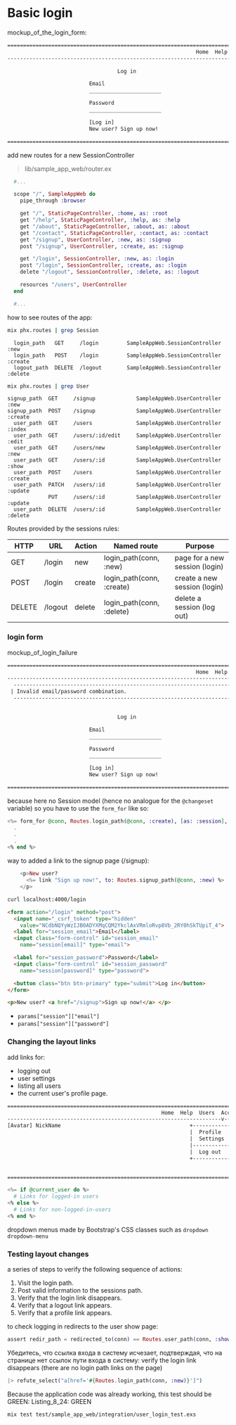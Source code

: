 # Basic login


mockup_of_the_login_form:
```html
================================================================================
                                                            Home  Help  Log in
--------------------------------------------------------------------------------

                                   Log in

                          Email
                          _______________________

                          Password
                          _______________________

                          [Log in]
                          New user? Sign up now!

================================================================================
```

add new routes for a new SessionController

> lib/sample_app_web/router.ex
```elixir
  #...

  scope "/", SampleAppWeb do
    pipe_through :browser

    get "/", StaticPageController, :home, as: :root
    get "/help", StaticPageController, :help, as: :help
    get "/about", StaticPageController, :about, as: :about
    get "/contact", StaticPageController, :contact, as: :contact
    get "/signup", UserController, :new, as: :signup
    post "/signup", UserController, :create, as: :signup

    get "/login", SessionController, :new, as: :login                   # +
    post "/login", SessionController, :create, as: :login               # +
    delete "/logout", SessionController, :delete, as: :logout           # +

    resources "/users", UserController
  end

  #...
```

how to see routes of the app:

```sh
mix phx.routes | grep Session
```

```
  login_path   GET     /login         SampleAppWeb.SessionController :new
  login_path   POST    /login         SampleAppWeb.SessionController :create
  logout_path  DELETE  /logout        SampleAppWeb.SessionController :delete
```

```sh
mix phx.routes | grep User
```
```
signup_path  GET     /signup             SampleAppWeb.UserController :new
signup_path  POST    /signup             SampleAppWeb.UserController :create
  user_path  GET     /users              SampleAppWeb.UserController :index
  user_path  GET     /users/:id/edit     SampleAppWeb.UserController :edit
  user_path  GET     /users/new          SampleAppWeb.UserController :new
  user_path  GET     /users/:id          SampleAppWeb.UserController :show
  user_path  POST    /users              SampleAppWeb.UserController :create
  user_path  PATCH   /users/:id          SampleAppWeb.UserController :update
             PUT     /users/:id          SampleAppWeb.UserController :update
  user_path  DELETE  /users/:id          SampleAppWeb.UserController :delete
```



Routes provided by the sessions rules:

HTTP  |  URL  |Action|       Named route       |           Purpose
------|-------|------|-------------------------|-------------------------------
GET   |/login |new   |login_path(conn, :new)   |page for a new session (login)
POST  |/login |create|login_path(conn, :create)|create a new session (login)
DELETE|/logout|delete|login_path(conn, :delete)|delete a session (log out)



### login form

mockup_of_login_failure
```html
================================================================================
                                                            Home  Help  Log in
--------------------------------------------------------------------------------
  -------------------------------------------------------------------------
 | Invalid email/password combination.                                     |
  -------------------------------------------------------------------------


                                   Log in

                          Email
                          _______________________

                          Password
                          _______________________

                          [Log in]
                          New user? Sign up now!

================================================================================
```


because here no Session model (hence no analogue for the `@changeset` variable)
so you have to use the `form_for` like so:

```heex
<%= form_for @conn, Routes.login_path(@conn, :create), [as: :session], fn f -> %>
  .
  .
  .
<% end %>
```

way to added a link to the signup page (/signup):
```heex
    <p>New user?
      <%= link "Sign up now!", to: Routes.signup_path(@conn, :new) %>
    </p>
```

```sh
curl localhost:4000/login
```

```html
<form action="/login" method="post">
  <input name="_csrf_token" type="hidden"
    value="NCdbNQYyWzIJB0ADYXMqCQM2YkclAxVRmloRvp8Vb_2RY0hSkTUpiT_4">
  <label for="session_email">Email</label>
  <input class="form-control" id="session_email"
    name="session[email]" type="email">

  <label for="session_password">Password</label>
  <input class="form-control" id="session_password"
    name="session[password]" type="password">

  <button class="btn btn-primary" type="submit">Log in</button>
</form>

<p>New user? <a href="/signup">Sign up now!</a> </p>
```

- `params["session"]["email"]`
- `params["session"]["password"]`



### Changing the layout links

add links for:
- logging out
- user settings
- listing all users
- the current user's profile page.

```html
================================================================================
                                                 Home  Help  Users  Account
--------------------------------------------------------------------v-----------
[Avatar] NickName                                         +----------------+
                                                          |  Profile       |
                                                          |  Settings      |
                                                          |----------------|
                                                          |  Log out       |
                                                          +----------------+


================================================================================
```

```heex
<%= if @current_user do %>
  # Links for logged-in users
<% else %>
  # Links for non-logged-in-users
<% end %>
```

dropdown menus made by Bootstrap's CSS classes such as `dropdown` `dropdown-menu`


### Testing layout changes

a series of steps to verify the following sequence of actions:

1. Visit the login path.
2. Post valid information to the sessions path.
3. Verify that the login link disappears.
4. Verify that a logout link appears.
5. Verify that a profile link appears.


to check logging in redirects to the user show page:
```elixir
assert redir_path = redirected_to(conn) == Routes.user_path(conn, :show, user)
```

Убедитесь, что ссылка входа в систему исчезает, подтверждая, что на странице
нет ссылок пути входа в систему:
verify the login link disappears
(there are no login path links on the page)
```elixir
|> refute_select("a[href='#{Routes.login_path(conn, :new)}']")
```

Because the application code was already working, this test should be GREEN:
Listing_8_24: GREEN
```sh
mix test test/sample_app_web/integration/user_login_test.exs
```
